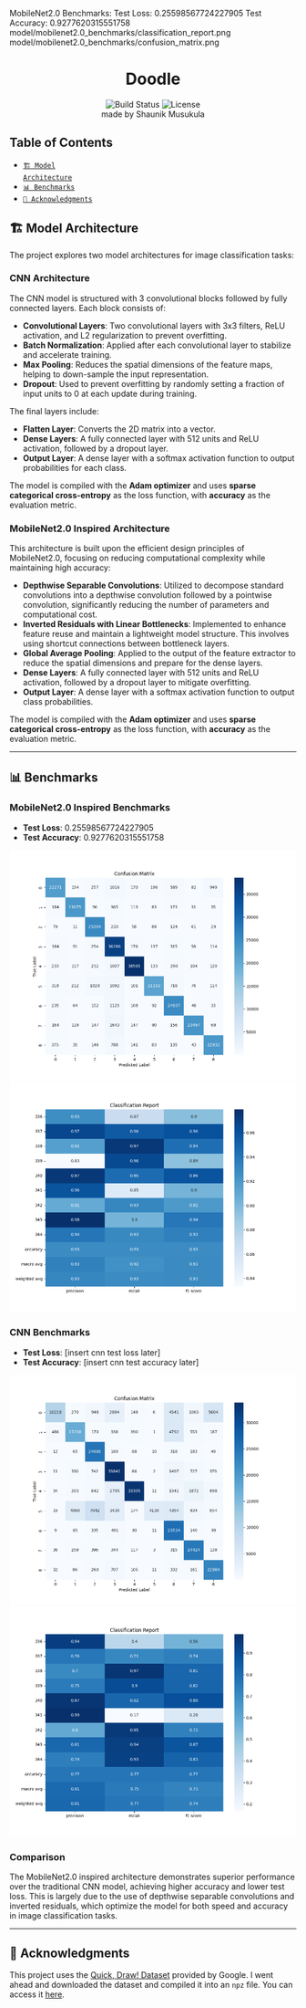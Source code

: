 MobileNet2.0 Benchmarks:
Test Loss: 0.25598567724227905
Test Accuracy: 0.9277620315551758
model/mobilenet2.0_benchmarks/classification_report.png
model/mobilenet2.0_benchmarks/confusion_matrix.png


<div align="center">
  <h1>Doodle</h1>
  <img src="https://img.shields.io/badge/build-passing-brightgreen" alt="Build Status"/>
  <img src="https://img.shields.io/badge/license-MIT-blue" alt="License"/>
  <br>
  made by Shaunik Musukula
</div>

## Table of Contents
- [<code>🏗️ Model Architecture</code>](#model-architecture)
- [<code>📊 Benchmarks</code>](#benchmarks)
- [<code>🙏 Acknowledgments</code>](#acknowledgments)

## 🏗️ Model Architecture

The project explores two model architectures for image classification tasks:

### CNN Architecture
The CNN model is structured with 3 convolutional blocks followed by fully connected layers. Each block consists of:

- **Convolutional Layers**: Two convolutional layers with 3x3 filters, ReLU activation, and L2 regularization to prevent overfitting.
- **Batch Normalization**: Applied after each convolutional layer to stabilize and accelerate training.
- **Max Pooling**: Reduces the spatial dimensions of the feature maps, helping to down-sample the input representation.
- **Dropout**: Used to prevent overfitting by randomly setting a fraction of input units to 0 at each update during training.

The final layers include:

- **Flatten Layer**: Converts the 2D matrix into a vector.
- **Dense Layers**: A fully connected layer with 512 units and ReLU activation, followed by a dropout layer.
- **Output Layer**: A dense layer with a softmax activation function to output probabilities for each class.

The model is compiled with the **Adam optimizer** and uses **sparse categorical cross-entropy** as the loss function, with **accuracy** as the evaluation metric.

### MobileNet2.0 Inspired Architecture
This architecture is built upon the efficient design principles of MobileNet2.0, focusing on reducing computational complexity while maintaining high accuracy:

- **Depthwise Separable Convolutions**: Utilized to decompose standard convolutions into a depthwise convolution followed by a pointwise convolution, significantly reducing the number of parameters and computational cost.
- **Inverted Residuals with Linear Bottlenecks**: Implemented to enhance feature reuse and maintain a lightweight model structure. This involves using shortcut connections between bottleneck layers.
- **Global Average Pooling**: Applied to the output of the feature extractor to reduce the spatial dimensions and prepare for the dense layers.
- **Dense Layers**: A fully connected layer with 512 units and ReLU activation, followed by a dropout layer to mitigate overfitting.
- **Output Layer**: A dense layer with a softmax activation function to output class probabilities.

The model is compiled with the **Adam optimizer** and uses **sparse categorical cross-entropy** as the loss function, with **accuracy** as the evaluation metric.

---

## 📊 Benchmarks

### MobileNet2.0 Inspired Benchmarks
- **Test Loss**: 0.25598567724227905
- **Test Accuracy**: 0.9277620315551758

![Confusion Matrix](model/mobilenet2.0_benchmarks/confusion_matrix.png)
![Classification Report](model/mobilenet2.0_benchmarks/classification_report.png)

### CNN Benchmarks
- **Test Loss**: [insert cnn test loss later]
- **Test Accuracy**: [insert cnn test accuracy later]

![Confusion Matrix](model/cnn_benchmarks/confusion_matrix.png)
![Classification Report](model/cnn_benchmarks/classification_report.png)

### Comparison
The MobileNet2.0 inspired architecture demonstrates superior performance over the traditional CNN model, achieving higher accuracy and lower test loss. This is largely due to the use of depthwise separable convolutions and inverted residuals, which optimize the model for both speed and accuracy in image classification tasks.

---

## 🙏 Acknowledgments

This project uses the [Quick, Draw! Dataset](https://quickdraw.withgoogle.com/data) provided by Google. I went ahead and downloaded the dataset and compiled it into an `npz` file. You can access it [here](https://drive.google.com/drive/folders/1eCo87_mNv0MAS-3zTeKbxPg8cCcrVFNH).
